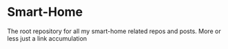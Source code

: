 # Smart-Home
The root repository for all my smart-home related repos and posts. More or less just a link accumulation
